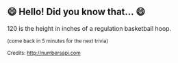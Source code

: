 ## :smile: Hello! Did you know that... :smile:
120 is the height in inches of a regulation basketball hoop.

<sup>(come back in 5 minutes for the next trivia)</sup>


<sup>Credits: http://numbersapi.com</sup>
